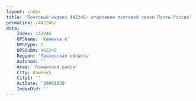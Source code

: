 ```yaml
---
layout: index
title: 'Почтовый индекс 442246: отделение почтовой связи Почты России'
permalink: /442246/
data:
    Index: 442246
    OPSName: 'Каменка 6'
    OPSType: О
    OPSSubm: 442249
    Region: 'Пензенская область'
    Autonom: ''
    Area: 'Каменский район'
    City: Каменка
    City1: ''
    ActDate: '20001030'
    IndexOld: ''
---
```

